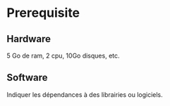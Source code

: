 # Prerequisite

## Hardware

5 Go de ram, 2 cpu, 10Go disques, etc.


## Software

Indiquer les dépendances à des librairies ou logiciels.
